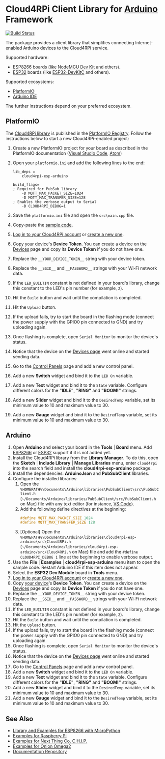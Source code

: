# Cloud4RPi Client Library for [Arduino](https://www.arduino.cc/) Framework

[![Build Status](https://travis-ci.org/cloud4rpi/cloud4rpi-esp-arduino.svg?branch=master)](https://travis-ci.org/cloud4rpi/cloud4rpi-esp-arduino)

The package provides a client library that simplifies connecting Internet-enabled Arduino devices to the Cloud4RPi service.

Supported hardware:

- [ESP8266](https://en.wikipedia.org/wiki/ESP8266) boards (like [NodeMCU Dev Kit](http://www.nodemcu.com/index_en.html#fr_54747661d775ef1a3600009e) and others).
- [ESP32](https://en.wikipedia.org/wiki/ESP32) boards (like [ESP32-DevKitC](https://www.espressif.com/en/products/hardware/esp32-devkitc/overview) and others).

Supported ecosystems:

- [PlatformIO](http://platformio.org/platformio-ide)
- [Arduino IDE](https://www.arduino.cc/en/main/software)

The further instructions depend on your preferred ecosystem.

## PlatformIO

The [Cloud4RPi library](http://platformio.org/lib/show/2045/cloud4rpi-esp-arduino) is published in the [PlatformIO Registry](http://platformio.org/lib). Follow the instructions below to start a new Cloud4RPi-enabled project:

1. Create a new PlatformIO project for your board as described in the PlatformIO documentation ([Visual Studio Code](http://docs.platformio.org/en/latest/ide/vscode.html#id3), [Atom](http://docs.platformio.org/en/latest/ide/atom.html#setting-up-the-project))
2. Open your `platformio.ini` and add the following lines to the end:

   ```
   lib_deps =
       cloud4rpi-esp-arduino

   build_flags=
   ; Required for PubSub library
       -D MQTT_MAX_PACKET_SIZE=1024
       -D MQTT_MAX_TRANSFER_SIZE=128
   ; Enables the verbose output to Serial
       -D CLOUD4RPI_DEBUG=1
   ```

3. Save the `platformio.ini` file and open the `src\main.cpp` file.
4. Copy-paste the [sample code](https://github.com/cloud4rpi/cloud4rpi-esp-arduino/blob/master/examples/control/control.ino).
5. [Log in to your Cloud4RPi account](https://cloud4rpi.io/signin) or [create a new one](https://cloud4rpi.io/register).
6. Copy [your device](https://cloud4rpi.io/devices)'s **Device Token**. You can create a device on the [Devices](https://cloud4rpi.io/devices) page and copy its **Device Token** if you do not have one.
7. Replace the `__YOUR_DEVICE_TOKEN__` string with your device token.
8. Replace the `__SSID__` and `__PASSWORD__` strings with your Wi-Fi network data.
9. If the `LED_BUILTIN` constant is not defined in your board's library, change this constant to the LED's pin number (for example, `2`).
10. Hit the `Build` button and wait until the compilation is completed.
11. Hit the `Upload` button.
12. If the upload fails, try to start the board in the flashing mode (connect the power supply with the GPIO0 pin connected to GND) and try uploading again.
13. Once flashing is complete, open `Serial Monitor` to monitor the device's status.
14. Notice that the device on the [Devices page](https://cloud4rpi.io/devices) went online and started sending data.
15. Go to the [Control Panels](https://cloud4rpi.io/control-panels/) page and add a new control panel.
16. Add a new **Switch** widget and bind it to the `LED On` variable.
17. Add a new **Text** widget and bind it to the `State` variable. Configure different colors for the **"IDLE"**, **"RING"** and **"BOOM!"** strings.
18. Add a new **Slider** widget and bind it to the `DesiredTemp` variable, set its minimum value to 10 and maximum value to 30.
19. Add a new **Gauge** widget and bind it to the `DesiredTemp` variable, set its minimum value to 10 and maximum value to 30.

## Arduino

1. Open **Arduino** and select your board in the **Tools** | **Board** menu. Add [ESP8266](https://github.com/esp8266/Arduino#installing-with-boards-manager) or [ESP32](https://github.com/espressif/arduino-esp32/blob/master/docs/arduino-ide/boards_manager.md) support if it is not added yet.
2. Install the Cloud4RPi library from the **Library Manager**. To do this, open the **Sketch** | **Include Library** | **Manage Libraries** menu, enter `cloud4rpi` into the search field and install the **cloud4rpi-esp-arduino** package.
3. Install the dependencies: **ArduinoJson** and **PubSubClient** libraries.
4. Configure the installed libraries:
   1. Open the `%HOMEPATH%\Documents\Arduino\libraries\PubSubClient\src\PubSubClient.h` (`~/Documents/Arduino/libraries/PubSubClient/src/PubSubClient.h` on Mac) file with any text editor (for instance, [VS Code](https://code.visualstudio.com)).
   2. Add the following define directives at the beginning:
      ```c
      #define MQTT_MAX_PACKET_SIZE 1024
      #define MQTT_MAX_TRANSFER_SIZE 128
      ```
   3. [Optional] Open the `%HOMEPATH%\Documents\Arduino\libraries\cloud4rpi-esp-arduino\src\Cloud4RPi.h` (`~/Documents/Arduino/libraries/cloud4rpi-esp-arduino/src/Cloud4RPi.h` on Mac) file and add the `#define CLOUD4RPI_DEBUG 1` line at the beginning to enable verbose output.
5. Use the **File** | **Examples** | **cloud4rpi-esp-arduino** menu item to open the sample code. Restart Arduino IDE if this item does not appear.
6. Select the **ESP32 Dev Module** board in **Tools** menu.
7. [Log in to your Cloud4RPi account](https://cloud4rpi.io/signin) or [create a new one](https://cloud4rpi.io/register).
8. Copy [your device](https://cloud4rpi.io/devices)'s **Device Token**. You can create a device on the [Devices](https://cloud4rpi.io/devices) page and copy its **Device Token** if you do not have one.
9. Replace the `__YOUR_DEVICE_TOKEN__` string with your device token.
10. Replace the `__SSID__` and `__PASSWORD__` strings with your Wi-Fi network data.
11. If the `LED_BUILTIN` constant is not defined in your board's library, change this constant to the LED's pin number (for example, `2`).
12. Hit the `Build` button and wait until the compilation is completed.
13. Hit the `Upload` button.
14. If the upload fails, try to start the board in the flashing mode (connect the power supply with the GPIO0 pin connected to GND) and try uploading again.
15. Once flashing is complete, open `Serial Monitor` to monitor the device's status.
16. Notice that the device on the [Devices page](https://cloud4rpi.io/devices) went online and started sending data.
17. Go to the [Control Panels](https://cloud4rpi.io/control-panels/) page and add a new control panel.
18. Add a new **Switch** widget and bind it to the `LED On` variable.
19. Add a new **Text** widget and bind it to the `State` variable. Configure different colors for the **"IDLE"**, **"RING"** and **"BOOM!"** strings.
20. Add a new **Slider** widget and bind it to the `DesiredTemp` variable, set its minimum value to 10 and maximum value to 30.
21. Add a new **Gauge** widget and bind it to the `DesiredTemp` variable, set its minimum value to 10 and maximum value to 30.

## See Also

- [Library and Examples for ESP8266 with MicroPython](https://github.com/cloud4rpi/cloud4rpi-esp8266-micropython)
- [Examples for Raspberry Pi](https://github.com/cloud4rpi/cloud4rpi-raspberrypi-python)
- [Examples for Next Thing Co. C.H.I.P.](https://github.com/cloud4rpi/cloud4rpi-chip-python)
- [Examples for Onion Omega2](https://github.com/cloud4rpi/cloud4rpi-omega2-python)
- [Documentation Repository](https://github.com/cloud4rpi/docs)
